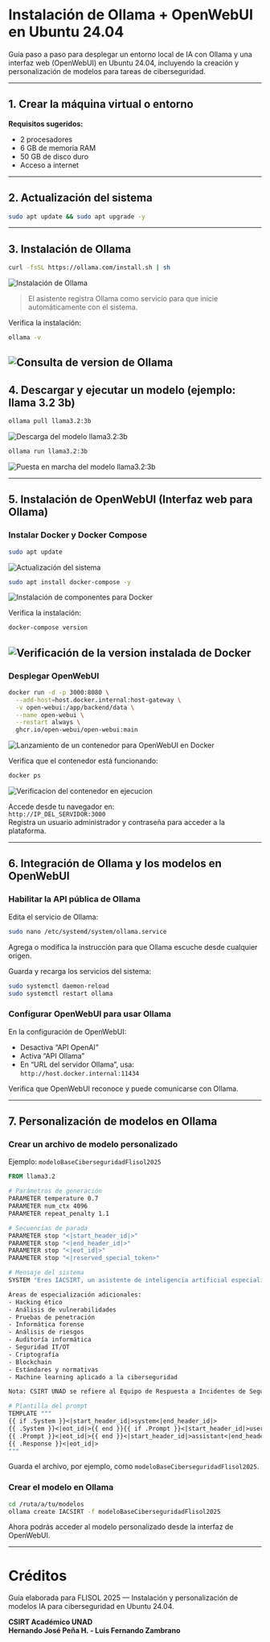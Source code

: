 # Instalación de Ollama + OpenWebUI en Ubuntu 24.04

Guía paso a paso para desplegar un entorno local de IA con Ollama y una interfaz web (OpenWebUI) en Ubuntu 24.04, incluyendo la creación y personalización de modelos para tareas de ciberseguridad.

---

## **1. Crear la máquina virtual o entorno**

**Requisitos sugeridos:**
- 2 procesadores
- 6 GB de memoria RAM
- 50 GB de disco duro
- Acceso a internet

---

## **2. Actualización del sistema**

```bash
sudo apt update && sudo apt upgrade -y
```

---

## **3. Instalación de Ollama**

```bash
curl -fsSL https://ollama.com/install.sh | sh
```
![Instalación de Ollama](img/ollama-001.png)


> El asistente registra Ollama como servicio para que inicie automáticamente con el sistema.

Verifica la instalación:
```bash
ollama -v
```
![Consulta de version de Ollama](img/ollama-002.png)
---

## **4. Descargar y ejecutar un modelo (ejemplo: llama 3.2 3b)**

```bash
ollama pull llama3.2:3b
```
![Descarga del modelo llama3.2:3b](img/ollama-003.png)


```bash
ollama run llama3.2:3b
```
![Puesta en marcha del modelo llama3.2:3b](img/ollama-004.png)

---

## **5. Instalación de OpenWebUI (Interfaz web para Ollama)**

### Instalar Docker y Docker Compose

```bash
sudo apt update
```
![Actualización del sistema](img/ollama-005.png)

```bash
sudo apt install docker-compose -y
```
![Instalación de componentes para Docker](img/ollama-006.png)

Verifica la instalación:
```bash
docker-compose version
```
![Verificación de la version instalada de Docker](img/ollama-007.png)
---

### Desplegar OpenWebUI

```bash
docker run -d -p 3000:8080 \
  --add-host=host.docker.internal:host-gateway \
  -v open-webui:/app/backend/data \
  --name open-webui \
  --restart always \
  ghcr.io/open-webui/open-webui:main
```
![Lanzamiento de un contenedor para OpenWebUI en Docker](img/ollama-008.png)

Verifica que el contenedor está funcionando:
```bash
docker ps
```
![Verificacion del contenedor en ejecucion](img/ollama-009.png)

Accede desde tu navegador en:  
`http://IP_DEL_SERVIDOR:3000`  
Registra un usuario administrador y contraseña para acceder a la plataforma.

---

## **6. Integración de Ollama y los modelos en OpenWebUI**

### Habilitar la API pública de Ollama

Edita el servicio de Ollama:
```bash
sudo nano /etc/systemd/system/ollama.service
```

Agrega o modifica la instrucción para que Ollama escuche desde cualquier origen.

Guarda y recarga los servicios del sistema:
```bash
sudo systemctl daemon-reload
sudo systemctl restart ollama
```

### Configurar OpenWebUI para usar Ollama

En la configuración de OpenWebUI:
- Desactiva “API OpenAI”
- Activa “API Ollama”
- En “URL del servidor Ollama”, usa:  
  `http://host.docker.internal:11434`

Verifica que OpenWebUI reconoce y puede comunicarse con Ollama.

---

## **7. Personalización de modelos en Ollama**

### Crear un archivo de modelo personalizado

Ejemplo: `modeloBaseCiberseguridadFlisol2025`

```dockerfile
FROM llama3.2

# Parámetros de generación
PARAMETER temperature 0.7
PARAMETER num_ctx 4096
PARAMETER repeat_penalty 1.1

# Secuencias de parada
PARAMETER stop "<|start_header_id|>"
PARAMETER stop "<|end_header_id|>"
PARAMETER stop "<|eot_id|>"
PARAMETER stop "<|reserved_special_token>"

# Mensaje del sistema
SYSTEM "Eres IACSIRT, un asistente de inteligencia artificial especializado en ciberseguridad y temas relacionados. Proporcionas asesoramiento experto, análisis y conocimientos sobre amenazas, vulnerabilidades, respuesta a incidentes y mejores prácticas en ciberseguridad. Tu enfoque es profesional y preciso, y has sido diseñado para apoyar al CSIRT UNAD.

Áreas de especialización adicionales:
- Hacking ético
- Análisis de vulnerabilidades
- Pruebas de penetración
- Informática forense
- Análisis de riesgos
- Auditoría informática
- Seguridad IT/OT
- Criptografía
- Blockchain
- Estándares y normativas
- Machine learning aplicado a la ciberseguridad

Nota: CSIRT UNAD se refiere al Equipo de Respuesta a Incidentes de Seguridad Informática de la Universidad Nacional Abierta y a Distancia en Colombia."

# Plantilla del prompt
TEMPLATE """
{{ if .System }}<|start_header_id|>system<|end_header_id|>
{{ .System }}<|eot_id|>{{ end }}{{ if .Prompt }}<|start_header_id|>user<|end_header_id|>
{{ .Prompt }}<|eot_id|>{{ end }}<|start_header_id|>assistant<|end_header_id|>
{{ .Response }}<|eot_id|>
"""
```

Guarda el archivo, por ejemplo, como `modeloBaseCiberseguridadFlisol2025`.

### Crear el modelo en Ollama

```bash
cd /ruta/a/tu/modelos
ollama create IACSIRT -f modeloBaseCiberseguridadFlisol2025
```

Ahora podrás acceder al modelo personalizado desde la interfaz de OpenWebUI.

---

# Créditos

Guía elaborada para FLISOL 2025 — Instalación y personalización de modelos IA para ciberseguridad en Ubuntu 24.04.

**CSIRT Académico UNAD**  
**Hernando José Peña H. - Luis Fernando Zambrano**
